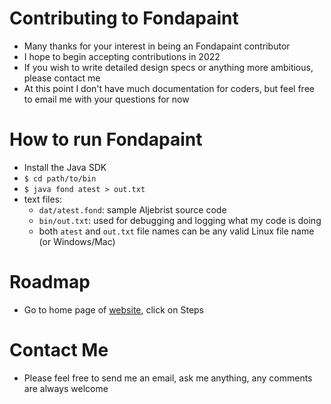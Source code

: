 # Contributing to Fondapaint
* Many thanks for your interest in being an Fondapaint contributor
* I hope to begin accepting contributions in 2022
* If you wish to write detailed design specs or anything more ambitious, please contact me
* At this point I don't have much documentation for coders, but feel free to email me with your questions for now
# How to run Fondapaint
* Install the Java SDK
* `$ cd path/to/bin`
* `$ java fond atest > out.txt`
* text files:
  * `dat/atest.fond`: sample Aljebrist source code
  * `bin/out.txt`: used for debugging and logging what my code is doing
  * both `atest` and `out.txt` file names can be any valid Linux file name (or Windows/Mac)
# Roadmap
* Go to home page of [website](http://fondapaint.org), click on Steps
# Contact Me
* Please feel free to send me an email, ask me anything, any comments are always welcome
